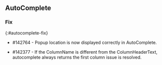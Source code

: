 ## AutoComplete

### Fix
{:#autocomplete-fix}

* \#142764 - Popup location is now displayed correctly in AutoComplete.

* \#142377 - If the ColumnName is different from the ColumnHeaderText, autocomplete always returns the first column issue is resolved.
